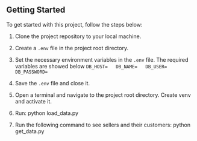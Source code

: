 ## Getting Started

To get started with this project, follow the steps below:

1. Clone the project repository to your local machine.

2. Create a `.env` file in the project root directory.

3. Set the necessary environment variables in the `.env` file. The required variables are showed below
`DB_HOST=  
DB_NAME=  
DB_USER=  
DB_PASSWORD=  `

4. Save the `.env` file and close it.

5. Open a terminal and navigate to the project root directory. Create venv and activate it.
6. Run: python load_data.py
7. Run the following command to see sellers and their customers: python get_data.py
